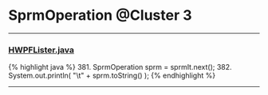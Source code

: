 # SprmOperation @Cluster 3

***

### [HWPFLister.java](https://searchcode.com/codesearch/view/97384386/)
{% highlight java %}
381. SprmOperation sprm = sprmIt.next();
382. System.out.println( "\t" + sprm.toString() );
{% endhighlight %}

***

